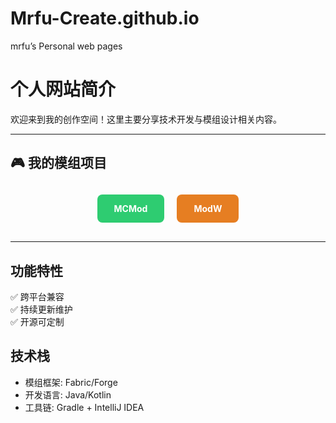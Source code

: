 # Mrfu-Create.github.io
mrfu’s Personal web pages 


# 个人网站简介

欢迎来到我的创作空间！这里主要分享技术开发与模组设计相关内容。

---

## 🎮 我的模组项目

<div class="button-container">
  <a href="#mcmod-link" class="button" id="mcmod-btn">MCMod</a>
  <a href="#modw-link" class="button" id="modw-btn">ModW</a>
</div>

<style>
.button-container {
  display: flex;
  gap: 20px;
  justify-content: center;
  margin: 30px 0;
}

.button {
  padding: 12px 25px;
  border-radius: 8px;
  font-weight: bold;
  text-decoration: none;
  transition: all 0.3s ease;
  border: 2px solid transparent;
}

#mcmod-btn {
  background-color: #2ecc71; /* 绿色 */
  color: white;
}

#modw-btn {
  background-color: #e67e22; /* 橙色 */
  color: white;
}

/* 悬停动画 */
.button:hover {
  transform: translateY(-2px);
  box-shadow: 0 5px 15px rgba(0,0,0,0.2);
}

#mcmod-btn:hover {
  border-color: #27ae60;
}

#modw-btn:hover {
  border-color: #d35400;
}

/* 移动端适配 */
@media (max-width: 768px) {
  .button-container {
    flex-direction: column;
    align-items: center;
  }
  
  .button {
    width: 80%;
    text-align: center;
  }
}
</style>

---

## 功能特性
✅ 跨平台兼容  
✅ 持续更新维护  
✅ 开源可定制

## 技术栈
- 模组框架: Fabric/Forge
- 开发语言: Java/Kotlin
- 工具链: Gradle + IntelliJ IDEA
